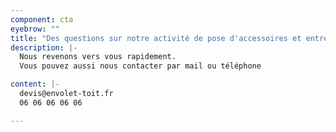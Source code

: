 ```yaml
---
component: cta
eyebrow: ""
title: "Des questions sur notre activité de pose d'accessoires et entretien de fenêtre de toit Velux?"
description: |-
  Nous revenons vers vous rapidement.
  Vous pouvez aussi nous contacter par mail ou téléphone

content: |-
  devis@envolet-toit.fr
  06 06 06 06 06

---
```

